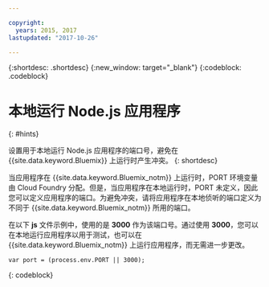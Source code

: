 ```yaml
---

copyright:
  years: 2015, 2017
lastupdated: "2017-10-26"

---
```


{:shortdesc: .shortdesc}
{:new_window: target="_blank"}
{:codeblock: .codeblock}


# 本地运行 Node.js 应用程序
{: #hints}

设置用于本地运行 Node.js 应用程序的端口号，避免在 {{site.data.keyword.Bluemix}} 上运行时产生冲突。
{: shortdesc}

当应用程序在 {{site.data.keyword.Bluemix_notm}} 上运行时，PORT 环境变量由 Cloud Foundry 分配。但是，当应用程序在本地运行时，PORT 未定义，因此您可以定义应用程序的端口。为避免冲突，请将应用程序在本地侦听的端口定义为不同于 {{site.data.keyword.Bluemix_notm}} 所用的端口。

在以下 **js** 文件示例中，使用的是 **3000** 作为该端口号。通过使用 **3000**，您可以在本地运行应用程序以用于测试，也可以在 {{site.data.keyword.Bluemix_notm}} 上运行应用程序，而无需进一步更改。

```
var port = (process.env.PORT || 3000);
```
{: codeblock}
